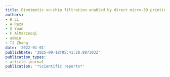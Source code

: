 ```yaml
---
title: Biomimetic on-chip filtration enabled by direct micro-3D printing on membrane
authors:
- H Li
- A Raza
- S Yuan
- F AlMarzooqi
- admin
- TJ Zhang
date: '2022-01-01'
publishDate: '2025-09-18T05:41:20.887303Z'
publication_types:
- article-journal
publication: '*Scientific reports*'
---
```

